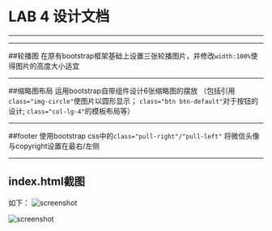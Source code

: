 LAB 4 设计文档
==========
-----------------
-----------------

##轮播图
在原有bootstrap框架基础上设置三张轮播图片，并修改`width:100%`使得图片的高度大小适宜

-----------------
##缩略图布局
运用bootstrap自带组件设计6张缩略图的摆放
（包括引用`class="img-circle"`使图片以圆形显示；
`class="btn btn-default"`对于按钮的设计;
`class="col-lg-4"`的模板布局等）

-----------------
##footer
使用bootstrap css中的``class="pull-right"/"pull-left"``
将微信头像与copyright设置在最右/左侧

-----------------
## index.html截图

如下：
![screenshot](img/index1.png)

![screenshot](img/index2.png)

